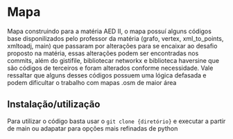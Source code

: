 # Mapa
Mapa construindo para a matéria AED II, o mapa possuí alguns códigos base disponilizados pelo professor da matéria (grafo, vertex, xml_to_points, xmltoadj, main) que passaram por alterações para se encaixar ao desafio proposto na matéria, essas alterações podem ser encontradas nos commits, além do gistifile, bibliotecar networkx e biblioteca haversine que são códigos de terceiros e foram alterados conforme necessidade. Vale ressaltar que alguns desses códigos possuem uma lógica defasada e podem dificultar o trabalho com mapas .osm de maior área

## Instalação/utilização
Para utilizar o código basta usar o ```git clone {diretório}``` e executar a partir de main ou adapatar para opções mais refinadas de python

